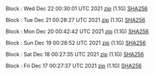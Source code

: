 Block [](https://testnet-insight.dashevo.org/insight/block/): Wed Dec 22 00:30:01 UTC 2021 [zip](https://dash-bootstrap.ams3.digitaloceanspaces.com/testnet/2021-12-22/bootstrap.dat.zip) (1.1G) [SHA256](https://dash-bootstrap.ams3.digitaloceanspaces.com/testnet/2021-12-22/sha256.txt)

Block [](https://testnet-insight.dashevo.org/insight/block/): Tue Dec 21 00:28:27 UTC 2021 [zip](https://dash-bootstrap.ams3.digitaloceanspaces.com/testnet/2021-12-21/bootstrap.dat.zip) (1.1G) [SHA256](https://dash-bootstrap.ams3.digitaloceanspaces.com/testnet/2021-12-21/sha256.txt)

Block [](https://testnet-insight.dashevo.org/insight/block/): Mon Dec 20 00:42:42 UTC 2021 [zip](https://dash-bootstrap.ams3.digitaloceanspaces.com/testnet/2021-12-20/bootstrap.dat.zip) (1.1G) [SHA256](https://dash-bootstrap.ams3.digitaloceanspaces.com/testnet/2021-12-20/sha256.txt)

Block [](https://testnet-insight.dashevo.org/insight/block/): Sun Dec 19 00:28:52 UTC 2021 [zip](https://dash-bootstrap.ams3.digitaloceanspaces.com/testnet/2021-12-19/bootstrap.dat.zip) (1.1G) [SHA256](https://dash-bootstrap.ams3.digitaloceanspaces.com/testnet/2021-12-19/sha256.txt)

Block [](https://testnet-insight.dashevo.org/insight/block/): Sat Dec 18 00:27:35 UTC 2021 [zip](https://dash-bootstrap.ams3.digitaloceanspaces.com/testnet/2021-12-18/bootstrap.dat.zip) (1.1G) [SHA256](https://dash-bootstrap.ams3.digitaloceanspaces.com/testnet/2021-12-18/sha256.txt)

Block [](https://testnet-insight.dashevo.org/insight/block/): Fri Dec 17 00:27:37 UTC 2021 [zip](https://dash-bootstrap.ams3.digitaloceanspaces.com/testnet/2021-12-17/bootstrap.dat.zip) (1.1G) [SHA256](https://dash-bootstrap.ams3.digitaloceanspaces.com/testnet/2021-12-17/sha256.txt)
